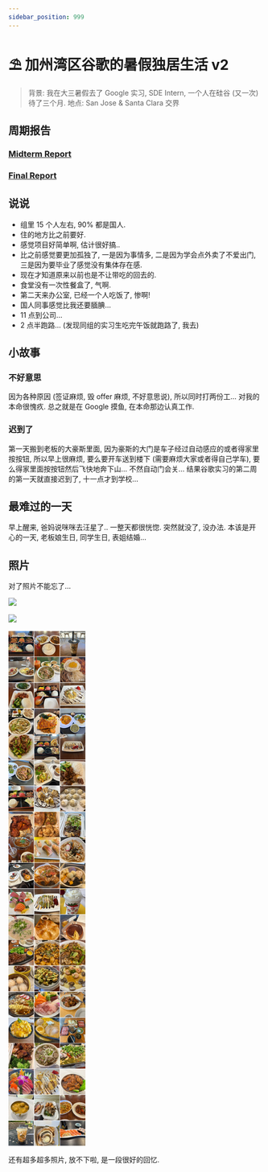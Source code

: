 ```yaml
---
sidebar_position: 999
---
```

# ⛱️ 加州湾区谷歌的暑假独居生活 v2

> 背景: 我在大三暑假去了 Google 实习, SDE Intern, 一个人在硅谷 (又一次) 待了三个月.
> 地点: San Jose & Santa Clara 交界

## 周期报告

### [Midterm Report](https://github.com/fewwwww/blog.suningyao.com/blob/master/static/doc/valley/midterm.pdf)

### [Final Report](https://github.com/fewwwww/blog.suningyao.com/blob/master/static/doc/valley/final.pdf)

## 说说

- 组里 15 个人左右, 90% 都是国人.
- 住的地方比之前要好.
- 感觉项目好简单啊, 估计很好搞..
- 比之前感觉要更加孤独了, 一是因为事情多, 二是因为学会点外卖了不爱出门, 三是因为要毕业了感觉没有集体存在感.
- 现在才知道原来以前也是不让带吃的回去的.
- 食堂没有一次性餐盒了, 气啊.
- 第二天来办公室, 已经一个人吃饭了, 惨啊!
- 国人同事感觉比我还要腼腆...
- 11 点到公司...
- 2 点半跑路... (发现同组的实习生吃完午饭就跑路了, 我去)

## 小故事

### 不好意思

因为各种原因 (签证麻烦, 毁 offer 麻烦, 不好意思说), 所以同时打两份工... 对我的本命很愧疚. 总之就是在 Google 摸鱼, 在本命那边认真工作.

### 迟到了

第一天搬到老板的大豪斯里面, 因为豪斯的大门是车子经过自动感应的或者得家里按按钮, 所以早上很麻烦, 要么要开车送到楼下 (需要麻烦大家或者得自己学车), 要么得家里面按按钮然后飞快地奔下山... 不然自动门会关... 结果谷歌实习的第二周的第一天就直接迟到了, 十一点才到学校...

## 最难过的一天

早上醒来, 爸妈说咪咪去汪星了.. 一整天都很恍惚. 突然就没了, 没办法. 本该是开心的一天, 老板娘生日, 同学生日, 表姐结婚...

## 照片

对了照片不能忘了...

![](/img/valley/work.JPG)

![](/img/valley/play.JPG)

![](/img/valley/food.JPG)

还有超多超多照片, 放不下啦, 是一段很好的回忆.
